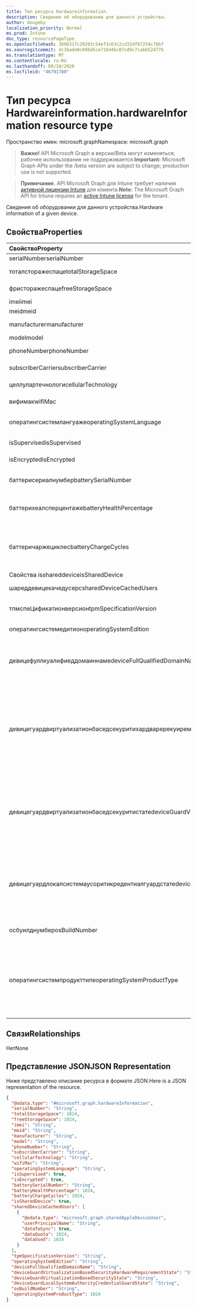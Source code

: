 ```yaml
---
title: Тип ресурса Hardwareinformation.
description: Сведения об оборудовании для данного устройства.
author: dougeby
localization_priority: Normal
ms.prod: Intune
doc_type: resourcePageType
ms.openlocfilehash: 369631fc29203c54ef3c63c2cd32df67254c76bf
ms.sourcegitcommit: dc3bade0c096d5ce716d4bc07cd9c7cabb52477b
ms.translationtype: MT
ms.contentlocale: ru-RU
ms.lasthandoff: 08/18/2020
ms.locfileid: "46791780"
---
```

# <a name="hardwareinformation-resource-type"></a><span data-ttu-id="78121-103">Тип ресурса Hardwareinformation.</span><span class="sxs-lookup"><span data-stu-id="78121-103">hardwareInformation resource type</span></span>

<span data-ttu-id="78121-104">Пространство имен: microsoft.graph</span><span class="sxs-lookup"><span data-stu-id="78121-104">Namespace: microsoft.graph</span></span>

> <span data-ttu-id="78121-105">**Важно!** API Microsoft Graph в версии/Beta могут изменяться; рабочее использование не поддерживается.</span><span class="sxs-lookup"><span data-stu-id="78121-105">**Important:** Microsoft Graph APIs under the /beta version are subject to change; production use is not supported.</span></span>

> <span data-ttu-id="78121-106">**Примечание.** API Microsoft Graph для Intune требует наличия [активной лицензии Intune](https://go.microsoft.com/fwlink/?linkid=839381) для клиента.</span><span class="sxs-lookup"><span data-stu-id="78121-106">**Note:** The Microsoft Graph API for Intune requires an [active Intune license](https://go.microsoft.com/fwlink/?linkid=839381) for the tenant.</span></span>

<span data-ttu-id="78121-107">Сведения об оборудовании для данного устройства.</span><span class="sxs-lookup"><span data-stu-id="78121-107">Hardware information of a given device.</span></span>

## <a name="properties"></a><span data-ttu-id="78121-108">Свойства</span><span class="sxs-lookup"><span data-stu-id="78121-108">Properties</span></span>
|<span data-ttu-id="78121-109">Свойство</span><span class="sxs-lookup"><span data-stu-id="78121-109">Property</span></span>|<span data-ttu-id="78121-110">Тип</span><span class="sxs-lookup"><span data-stu-id="78121-110">Type</span></span>|<span data-ttu-id="78121-111">Описание</span><span class="sxs-lookup"><span data-stu-id="78121-111">Description</span></span>|
|:---|:---|:---|
|<span data-ttu-id="78121-112">serialNumber</span><span class="sxs-lookup"><span data-stu-id="78121-112">serialNumber</span></span>|<span data-ttu-id="78121-113">String</span><span class="sxs-lookup"><span data-stu-id="78121-113">String</span></span>|<span data-ttu-id="78121-114">Серийный номер.</span><span class="sxs-lookup"><span data-stu-id="78121-114">Serial number.</span></span>|
|<span data-ttu-id="78121-115">тоталсторажеспаце</span><span class="sxs-lookup"><span data-stu-id="78121-115">totalStorageSpace</span></span>|<span data-ttu-id="78121-116">Int64</span><span class="sxs-lookup"><span data-stu-id="78121-116">Int64</span></span>|<span data-ttu-id="78121-117">Общий объем хранилища устройства.</span><span class="sxs-lookup"><span data-stu-id="78121-117">Total storage space of the device.</span></span>|
|<span data-ttu-id="78121-118">фристоражеспаце</span><span class="sxs-lookup"><span data-stu-id="78121-118">freeStorageSpace</span></span>|<span data-ttu-id="78121-119">Int64</span><span class="sxs-lookup"><span data-stu-id="78121-119">Int64</span></span>|<span data-ttu-id="78121-120">Свободное место на устройстве.</span><span class="sxs-lookup"><span data-stu-id="78121-120">Free storage space of the device.</span></span>|
|<span data-ttu-id="78121-121">imei</span><span class="sxs-lookup"><span data-stu-id="78121-121">imei</span></span>|<span data-ttu-id="78121-122">String</span><span class="sxs-lookup"><span data-stu-id="78121-122">String</span></span>|<span data-ttu-id="78121-123">IMEI</span><span class="sxs-lookup"><span data-stu-id="78121-123">IMEI</span></span>|
|<span data-ttu-id="78121-124">meid</span><span class="sxs-lookup"><span data-stu-id="78121-124">meid</span></span>|<span data-ttu-id="78121-125">String</span><span class="sxs-lookup"><span data-stu-id="78121-125">String</span></span>|<span data-ttu-id="78121-126">MEID</span><span class="sxs-lookup"><span data-stu-id="78121-126">MEID</span></span>|
|<span data-ttu-id="78121-127">manufacturer</span><span class="sxs-lookup"><span data-stu-id="78121-127">manufacturer</span></span>|<span data-ttu-id="78121-128">String</span><span class="sxs-lookup"><span data-stu-id="78121-128">String</span></span>|<span data-ttu-id="78121-129">Производитель устройства</span><span class="sxs-lookup"><span data-stu-id="78121-129">Manufacturer of the device</span></span>|
|<span data-ttu-id="78121-130">model</span><span class="sxs-lookup"><span data-stu-id="78121-130">model</span></span>|<span data-ttu-id="78121-131">String</span><span class="sxs-lookup"><span data-stu-id="78121-131">String</span></span>|<span data-ttu-id="78121-132">Модель устройства</span><span class="sxs-lookup"><span data-stu-id="78121-132">Model of the device</span></span>|
|<span data-ttu-id="78121-133">phoneNumber</span><span class="sxs-lookup"><span data-stu-id="78121-133">phoneNumber</span></span>|<span data-ttu-id="78121-134">String</span><span class="sxs-lookup"><span data-stu-id="78121-134">String</span></span>|<span data-ttu-id="78121-135">Номер телефона устройства</span><span class="sxs-lookup"><span data-stu-id="78121-135">Phone number of the device</span></span>|
|<span data-ttu-id="78121-136">subscriberCarrier</span><span class="sxs-lookup"><span data-stu-id="78121-136">subscriberCarrier</span></span>|<span data-ttu-id="78121-137">String</span><span class="sxs-lookup"><span data-stu-id="78121-137">String</span></span>|<span data-ttu-id="78121-138">Абонентская перевозчик устройства</span><span class="sxs-lookup"><span data-stu-id="78121-138">Subscriber carrier of the device</span></span>|
|<span data-ttu-id="78121-139">целлулартечнологи</span><span class="sxs-lookup"><span data-stu-id="78121-139">cellularTechnology</span></span>|<span data-ttu-id="78121-140">String</span><span class="sxs-lookup"><span data-stu-id="78121-140">String</span></span>|<span data-ttu-id="78121-141">Технология сотовой связи устройства</span><span class="sxs-lookup"><span data-stu-id="78121-141">Cellular technology of the device</span></span>|
|<span data-ttu-id="78121-142">вифимак</span><span class="sxs-lookup"><span data-stu-id="78121-142">wifiMac</span></span>|<span data-ttu-id="78121-143">String</span><span class="sxs-lookup"><span data-stu-id="78121-143">String</span></span>|<span data-ttu-id="78121-144">MAC-адрес устройства Wi-Fi</span><span class="sxs-lookup"><span data-stu-id="78121-144">WiFi MAC address of the device</span></span>|
|<span data-ttu-id="78121-145">оператингсистемлангуаже</span><span class="sxs-lookup"><span data-stu-id="78121-145">operatingSystemLanguage</span></span>|<span data-ttu-id="78121-146">String</span><span class="sxs-lookup"><span data-stu-id="78121-146">String</span></span>|<span data-ttu-id="78121-147">Язык операционной системы устройства</span><span class="sxs-lookup"><span data-stu-id="78121-147">Operating system language of the device</span></span>|
|<span data-ttu-id="78121-148">isSupervised</span><span class="sxs-lookup"><span data-stu-id="78121-148">isSupervised</span></span>|<span data-ttu-id="78121-149">Boolean</span><span class="sxs-lookup"><span data-stu-id="78121-149">Boolean</span></span>|<span data-ttu-id="78121-150">Контролируемый режим устройства</span><span class="sxs-lookup"><span data-stu-id="78121-150">Supervised mode of the device</span></span>|
|<span data-ttu-id="78121-151">isEncrypted</span><span class="sxs-lookup"><span data-stu-id="78121-151">isEncrypted</span></span>|<span data-ttu-id="78121-152">Boolean</span><span class="sxs-lookup"><span data-stu-id="78121-152">Boolean</span></span>|<span data-ttu-id="78121-153">Состояние шифрования устройства</span><span class="sxs-lookup"><span data-stu-id="78121-153">Encryption status of the device</span></span>|
|<span data-ttu-id="78121-154">баттерисериалнумбер</span><span class="sxs-lookup"><span data-stu-id="78121-154">batterySerialNumber</span></span>|<span data-ttu-id="78121-155">String</span><span class="sxs-lookup"><span data-stu-id="78121-155">String</span></span>|<span data-ttu-id="78121-156">Серийный номер текущей батареи устройства</span><span class="sxs-lookup"><span data-stu-id="78121-156">The serial number of the device’s current battery</span></span>|
|<span data-ttu-id="78121-157">баттерихеалсперцентаже</span><span class="sxs-lookup"><span data-stu-id="78121-157">batteryHealthPercentage</span></span>|<span data-ttu-id="78121-158">Int32</span><span class="sxs-lookup"><span data-stu-id="78121-158">Int32</span></span>|<span data-ttu-id="78121-159">Процент работоспособности текущего аккумулятора устройства.</span><span class="sxs-lookup"><span data-stu-id="78121-159">The device’s current battery’s health percentage.</span></span> <span data-ttu-id="78121-160">Допустимые значения: от 0 до 100</span><span class="sxs-lookup"><span data-stu-id="78121-160">Valid values 0 to 100</span></span>|
|<span data-ttu-id="78121-161">баттеричаржециклес</span><span class="sxs-lookup"><span data-stu-id="78121-161">batteryChargeCycles</span></span>|<span data-ttu-id="78121-162">Int32</span><span class="sxs-lookup"><span data-stu-id="78121-162">Int32</span></span>|<span data-ttu-id="78121-163">Количество циклов зарядки, прошедшей через текущий аккумулятор устройства.</span><span class="sxs-lookup"><span data-stu-id="78121-163">The number of charge cycles the device’s current battery has gone through.</span></span> <span data-ttu-id="78121-164">Допустимые значения — от 0 до 2147483647</span><span class="sxs-lookup"><span data-stu-id="78121-164">Valid values 0 to 2147483647</span></span>|
|<span data-ttu-id="78121-165">Свойства isshareddevice</span><span class="sxs-lookup"><span data-stu-id="78121-165">isSharedDevice</span></span>|<span data-ttu-id="78121-166">Логический</span><span class="sxs-lookup"><span data-stu-id="78121-166">Boolean</span></span>|<span data-ttu-id="78121-167">Общие iPad</span><span class="sxs-lookup"><span data-stu-id="78121-167">Shared iPad</span></span>|
|<span data-ttu-id="78121-168">шареддевицекачедусерс</span><span class="sxs-lookup"><span data-stu-id="78121-168">sharedDeviceCachedUsers</span></span>|<span data-ttu-id="78121-169">Коллекция [шаредаппледевицеусер](../resources/intune-devices-sharedappledeviceuser.md)</span><span class="sxs-lookup"><span data-stu-id="78121-169">[sharedAppleDeviceUser](../resources/intune-devices-sharedappledeviceuser.md) collection</span></span>|<span data-ttu-id="78121-170">Все пользователи на общем устройстве Apple</span><span class="sxs-lookup"><span data-stu-id="78121-170">All users on the shared Apple device</span></span>|
|<span data-ttu-id="78121-171">тпмспеЦификатионверсион</span><span class="sxs-lookup"><span data-stu-id="78121-171">tpmSpecificationVersion</span></span>|<span data-ttu-id="78121-172">String</span><span class="sxs-lookup"><span data-stu-id="78121-172">String</span></span>|<span data-ttu-id="78121-173">Строка, указывающая версию спецификации.</span><span class="sxs-lookup"><span data-stu-id="78121-173">String that specifies the specification version.</span></span>|
|<span data-ttu-id="78121-174">оператингсистемедитион</span><span class="sxs-lookup"><span data-stu-id="78121-174">operatingSystemEdition</span></span>|<span data-ttu-id="78121-175">String</span><span class="sxs-lookup"><span data-stu-id="78121-175">String</span></span>|<span data-ttu-id="78121-176">Строка, задающая выпуск операционной системы.</span><span class="sxs-lookup"><span data-stu-id="78121-176">String that specifies the OS edition.</span></span>|
|<span data-ttu-id="78121-177">девицефуллкуалифиеддомаиннаме</span><span class="sxs-lookup"><span data-stu-id="78121-177">deviceFullQualifiedDomainName</span></span>|<span data-ttu-id="78121-178">String</span><span class="sxs-lookup"><span data-stu-id="78121-178">String</span></span>|<span data-ttu-id="78121-179">Возвращает полное доменное имя устройства (при наличии).</span><span class="sxs-lookup"><span data-stu-id="78121-179">Returns the fully qualified domain name of the device (if any).</span></span> <span data-ttu-id="78121-180">Если устройство не присоединено к домену, возвращается пустая строка.</span><span class="sxs-lookup"><span data-stu-id="78121-180">If the device is not domain-joined, it returns an empty string.</span></span> |
|<span data-ttu-id="78121-181">девицегуардвиртуализатионбаседсекуритихардваререкуирементстате</span><span class="sxs-lookup"><span data-stu-id="78121-181">deviceGuardVirtualizationBasedSecurityHardwareRequirementState</span></span>|[<span data-ttu-id="78121-182">девицегуардвиртуализатионбаседсекуритихардваререкуирементстате</span><span class="sxs-lookup"><span data-stu-id="78121-182">deviceGuardVirtualizationBasedSecurityHardwareRequirementState</span></span>](../resources/intune-devices-deviceguardvirtualizationbasedsecurityhardwarerequirementstate.md)|<span data-ttu-id="78121-183">Состояние требования к оборудованию для обеспечения безопасности на основе виртуализации.</span><span class="sxs-lookup"><span data-stu-id="78121-183">Virtualization-based security hardware requirement status.</span></span> <span data-ttu-id="78121-184">Возможные значения: `meetHardwareRequirements`, `secureBootRequired`, `dmaProtectionRequired`, `hyperVNotSupportedForGuestVM`, `hyperVNotAvailable`.</span><span class="sxs-lookup"><span data-stu-id="78121-184">Possible values are: `meetHardwareRequirements`, `secureBootRequired`, `dmaProtectionRequired`, `hyperVNotSupportedForGuestVM`, `hyperVNotAvailable`.</span></span>|
|<span data-ttu-id="78121-185">девицегуардвиртуализатионбаседсекуритистате</span><span class="sxs-lookup"><span data-stu-id="78121-185">deviceGuardVirtualizationBasedSecurityState</span></span>|[<span data-ttu-id="78121-186">девицегуардвиртуализатионбаседсекуритистате</span><span class="sxs-lookup"><span data-stu-id="78121-186">deviceGuardVirtualizationBasedSecurityState</span></span>](../resources/intune-devices-deviceguardvirtualizationbasedsecuritystate.md)|<span data-ttu-id="78121-187">Состояние безопасности на основе виртуализации.</span><span class="sxs-lookup"><span data-stu-id="78121-187">Virtualization-based security status.</span></span> <span data-ttu-id="78121-188">.</span><span class="sxs-lookup"><span data-stu-id="78121-188">.</span></span> <span data-ttu-id="78121-189">Возможные значения: `running`, `rebootRequired`, `require64BitArchitecture`, `notLicensed`, `notConfigured`, `doesNotMeetHardwareRequirements`, `other`.</span><span class="sxs-lookup"><span data-stu-id="78121-189">Possible values are: `running`, `rebootRequired`, `require64BitArchitecture`, `notLicensed`, `notConfigured`, `doesNotMeetHardwareRequirements`, `other`.</span></span>|
|<span data-ttu-id="78121-190">девицегуардлокалсистемаусоритикредентиалгуардстате</span><span class="sxs-lookup"><span data-stu-id="78121-190">deviceGuardLocalSystemAuthorityCredentialGuardState</span></span>|[<span data-ttu-id="78121-191">девицегуардлокалсистемаусоритикредентиалгуардстате</span><span class="sxs-lookup"><span data-stu-id="78121-191">deviceGuardLocalSystemAuthorityCredentialGuardState</span></span>](../resources/intune-devices-deviceguardlocalsystemauthoritycredentialguardstate.md)|<span data-ttu-id="78121-192">Состояние Credential Guard в администраторе локальной системы (LSA).</span><span class="sxs-lookup"><span data-stu-id="78121-192">Local System Authority (LSA) credential guard status.</span></span> <span data-ttu-id="78121-193">.</span><span class="sxs-lookup"><span data-stu-id="78121-193">.</span></span> <span data-ttu-id="78121-194">Возможные значения: `running`, `rebootRequired`, `notLicensed`, `notConfigured`, `virtualizationBasedSecurityNotRunning`.</span><span class="sxs-lookup"><span data-stu-id="78121-194">Possible values are: `running`, `rebootRequired`, `notLicensed`, `notConfigured`, `virtualizationBasedSecurityNotRunning`.</span></span>|
|<span data-ttu-id="78121-195">осбуилднумбер</span><span class="sxs-lookup"><span data-stu-id="78121-195">osBuildNumber</span></span>|<span data-ttu-id="78121-196">String</span><span class="sxs-lookup"><span data-stu-id="78121-196">String</span></span>|<span data-ttu-id="78121-197">Номер сборки операционной системы на устройстве с Android</span><span class="sxs-lookup"><span data-stu-id="78121-197">Operating System Build Number on Android device</span></span>|
|<span data-ttu-id="78121-198">оператингсистемпродукттипе</span><span class="sxs-lookup"><span data-stu-id="78121-198">operatingSystemProductType</span></span>|<span data-ttu-id="78121-199">Int32</span><span class="sxs-lookup"><span data-stu-id="78121-199">Int32</span></span>|<span data-ttu-id="78121-200">Int, указывающий операционную систему Windows Продукттипе.</span><span class="sxs-lookup"><span data-stu-id="78121-200">Int that specifies the Windows Operating System ProductType.</span></span> <span data-ttu-id="78121-201">Дополнительные сведения https://go.microsoft.com/fwlink/?linkid=2126950 .</span><span class="sxs-lookup"><span data-stu-id="78121-201">More details here https://go.microsoft.com/fwlink/?linkid=2126950.</span></span> <span data-ttu-id="78121-202">Допустимые значения — от 0 до 2147483647</span><span class="sxs-lookup"><span data-stu-id="78121-202">Valid values 0 to 2147483647</span></span>|

## <a name="relationships"></a><span data-ttu-id="78121-203">Связи</span><span class="sxs-lookup"><span data-stu-id="78121-203">Relationships</span></span>
<span data-ttu-id="78121-204">Нет</span><span class="sxs-lookup"><span data-stu-id="78121-204">None</span></span>

## <a name="json-representation"></a><span data-ttu-id="78121-205">Представление JSON</span><span class="sxs-lookup"><span data-stu-id="78121-205">JSON Representation</span></span>
<span data-ttu-id="78121-206">Ниже представлено описание ресурса в формате JSON.</span><span class="sxs-lookup"><span data-stu-id="78121-206">Here is a JSON representation of the resource.</span></span>
<!-- {
  "blockType": "resource",
  "@odata.type": "microsoft.graph.hardwareInformation"
}
-->
``` json
{
  "@odata.type": "#microsoft.graph.hardwareInformation",
  "serialNumber": "String",
  "totalStorageSpace": 1024,
  "freeStorageSpace": 1024,
  "imei": "String",
  "meid": "String",
  "manufacturer": "String",
  "model": "String",
  "phoneNumber": "String",
  "subscriberCarrier": "String",
  "cellularTechnology": "String",
  "wifiMac": "String",
  "operatingSystemLanguage": "String",
  "isSupervised": true,
  "isEncrypted": true,
  "batterySerialNumber": "String",
  "batteryHealthPercentage": 1024,
  "batteryChargeCycles": 1024,
  "isSharedDevice": true,
  "sharedDeviceCachedUsers": [
    {
      "@odata.type": "microsoft.graph.sharedAppleDeviceUser",
      "userPrincipalName": "String",
      "dataToSync": true,
      "dataQuota": 1024,
      "dataUsed": 1024
    }
  ],
  "tpmSpecificationVersion": "String",
  "operatingSystemEdition": "String",
  "deviceFullQualifiedDomainName": "String",
  "deviceGuardVirtualizationBasedSecurityHardwareRequirementState": "String",
  "deviceGuardVirtualizationBasedSecurityState": "String",
  "deviceGuardLocalSystemAuthorityCredentialGuardState": "String",
  "osBuildNumber": "String",
  "operatingSystemProductType": 1024
}
```



